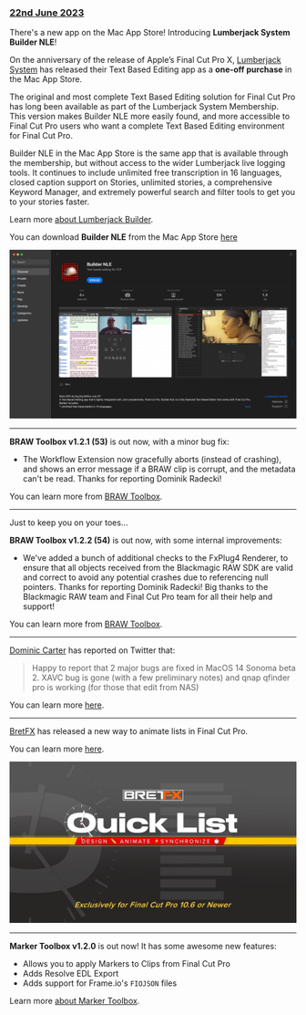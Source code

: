 ### [22nd June 2023](/news/20230622)

There's a new app on the Mac App Store! Introducing **Lumberjack System Builder NLE**!

On the anniversary of the release of Apple’s Final Cut Pro X, [Lumberjack System](https://lumberjacksystem.com) has released their Text Based Editing app as a **one-off purchase** in the Mac App Store.

The original and most complete Text Based Editing solution for Final Cut Pro has long been available as part of the Lumberjack System Membership. This version makes Builder NLE more easily found, and more accessible to Final Cut Pro users who want a complete Text Based Editing environment for Final Cut Pro.

Builder NLE in the Mac App Store is the same app that is available through the membership, but without access to the wider Lumberjack live logging tools. It continues to include unlimited free transcription in 16 languages, closed caption support on Stories, unlimited stories, a comprehensive Keyword Manager, and extremely powerful search and filter tools to get you to your stories faster.

Learn more [about Lumberjack Builder](https://www.lumberjacksystem.com/builder-nle-2/).

You can download **Builder NLE** from the Mac App Store [here](https://apps.apple.com/us/app/builder-nle/id6450122801?mt=12)

![](/static/builder-nle.jpg)

---

**BRAW Toolbox v1.2.1 (53)** is out now, with a minor bug fix:

- The Workflow Extension now gracefully aborts (instead of crashing), and shows an error message if a BRAW clip is corrupt, and the metadata can't be read. Thanks for reporting Dominik Radecki!

You can learn more from [BRAW Toolbox](https://brawtoolbox.io).

---

Just to keep you on your toes...

**BRAW Toolbox v1.2.2 (54)** is out now, with some internal improvements:

- We've added a bunch of additional checks to the FxPlug4 Renderer, to ensure that all objects received from the Blackmagic RAW SDK are valid and correct to avoid any potential crashes due to referencing null pointers. Thanks for reporting Dominik Radecki! Big thanks to the Blackmagic RAW team and Final Cut Pro team for all their help and support!

You can learn more from [BRAW Toolbox](https://brawtoolbox.io).

---

[Dominic Carter](https://twitter.com/DominicCarterLA) has reported on Twitter that:

> Happy to report that 2 major bugs are fixed in MacOS 14 Sonoma beta 2. XAVC bug is gone (with a few preliminary notes) and qnap qfinder pro is working (for those that edit from NAS)

You can learn more [here](https://twitter.com/DominicCarterLA/status/1671662797741232128).

---

[BretFX](https://www.bretfx.com) has released a new way to animate lists in Final Cut Pro.

You can learn more [here](https://www.bretfx.com/product/quick-animated-lists-in-final-cut-pro/).

[![](/static/bretfx-quick-list.jpg)](https://www.youtube.com/watch?v=n6BRjIoHvGY)

---

**Marker Toolbox v1.2.0** is out now! It has some awesome new features:

- Allows you to apply Markers to Clips from Final Cut Pro
- Adds Resolve EDL Export
- Adds support for Frame.io's `FIOJSON` files

Learn more [about Marker Toolbox](https://markertoolbox.io).
